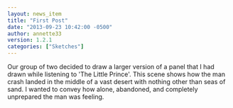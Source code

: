 ```yaml
---
layout: news_item
title: "First Post"
date: "2013-09-23 10:42:00 -0500"
author: annette33
version: 1.2.1
categories: ["Sketches"]
---
```

Our group of two decided to draw a larger version of a panel that I had drawn while listening to 'The Little Prince'. This scene shows how the man crash landed in the middle of a vast desert with nothing other than seas of sand. I wanted to convey how alone, abandoned, and completely unprepared the man was feeling.